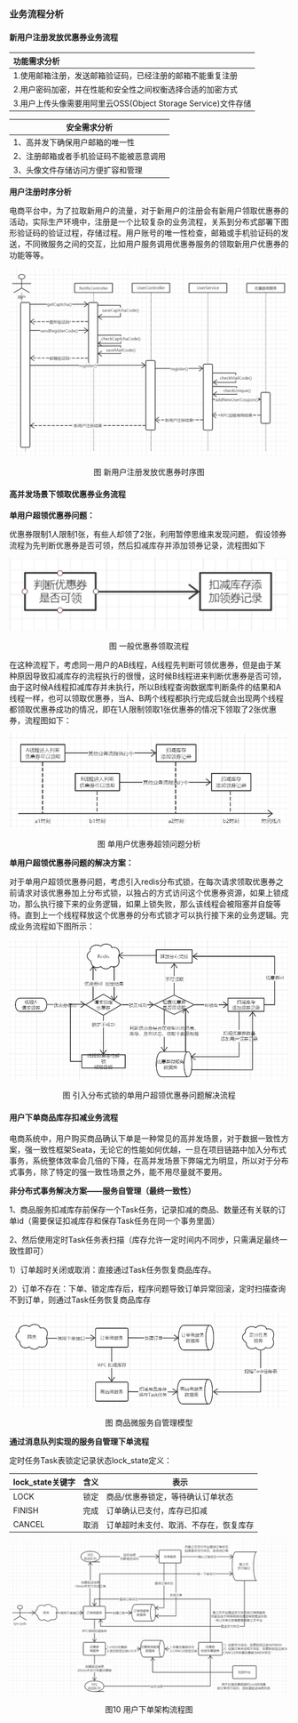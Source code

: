 ### 业务流程分析

#### 新用户注册发放优惠券业务流程

| **功能需求分析**                                             |
| :----------------------------------------------------------- |
| 1.使用邮箱注册，发送邮箱验证码，已经注册的邮箱不能重复注册   |
| 2.用户密码加密，并在性能和安全性之间权衡选择合适的加密方式   |
| 3.用户上传头像需要用阿里云OSS(Object Storage Service)文件存储 |

| **安全需求分析**                        |
| --------------------------------------- |
| 1、高并发下确保用户邮箱的唯一性         |
| 2、注册邮箱或者手机验证码不能被恶意调用 |
| 3、头像文件存储访问方便扩容和管理       |

 

**用户注册时序分析**

​		电商平台中，为了拉取新用户的流量，对于新用户的注册会有新用户领取优惠券的活动，实际生产环境中，注册是一个比较复杂的业务流程，关系到分布式部署下图形验证码的验证过程，存储过程。用户账号的唯一性检查，邮箱或手机验证码的发送，不同微服务之间的交互，比如用户服务调用优惠券服务的领取新用户优惠券的功能等等。

![image-20210718132639138](https://raw.githubusercontent.com/Extreme-S/img-bed/main/posts/image-20210718132639138.png)

<center>图 新用户注册发放优惠券时序图</center>

 

 

 

#### **高并发场景下领取优惠券业务流程**

**单用户超领优惠券问题：**

优惠券限制1人限制1张，有些人却领了2张，利用暂停思维来发现问题，
假设领券流程为先判断优惠券是否可领，然后扣减库存并添加领券记录，流程图如下

![image-20210718133013642](https://raw.githubusercontent.com/Extreme-S/img-bed/main/posts/image-20210718133013642.png)

<center>图 一般优惠券领取流程</center>

​       在这种流程下，考虑同一用户的AB线程，A线程先判断可领优惠券，但是由于某种原因导致扣减库存的流程执行的很慢，这时候B线程进来判断优惠券是否可领，由于这时候A线程扣减库存并未执行，所以B线程查询数据库判断条件的结果和A线程一样，也可以领取优惠券，当A、B两个线程都执行完成后就会出现两个线程都领取优惠券成功的情况，即在1人限制领取1张优惠券的情况下领取了2张优惠券，流程图如下：

![image-20210718132718017](https://raw.githubusercontent.com/Extreme-S/img-bed/main/posts/image-20210718132718017.png)

<center>图 单用户优惠券超领问题分析</center>

 

**单用户超领优惠券问题的解决方案：**

​		对于单用户超领优惠券问题，考虑引入redis分布式锁，在每次请求领取优惠券之前请求对该优惠券加上分布式锁，以独占的方式访问这个优惠券资源，如果上锁成功，那么执行接下来的业务逻辑，如果上锁失败，那么该线程会被阻塞并自旋等待。直到上一个线程释放这个优惠券的分布式锁才可以执行接下来的业务逻辑。完成业务流程如下图所示：

![image-20210718132757194](https://raw.githubusercontent.com/Extreme-S/img-bed/main/posts/image-20210718132757194.png)

<center>图 引入分布式锁的单用户超领优惠券问题解决流程</center>

 

#### 用户下单商品库存扣减业务流程

​		电商系统中，用户购买商品确认下单是一种常见的高并发场景，对于数据一致性方案，强一致性框架Seata，无论它的性能如何优越，一旦在项目链路中加入分布式事务，系统整体效率会几倍的下降，在高并发场景下弊端尤为明显，所以对于分布式事务，除了特定的强一致性场景之外，能不用尽量就不要用。

 

**非分布式事务解决方案——服务自管理（最终一致性）**

1、商品服务扣减库存前保存一个Task任务，记录扣减的商品、数量还有关联的订单id（需要保证扣减库存和保存Task任务在同一个事务里面）

2、然后使用定时Task任务表扫描（库存允许一定时间内不同步，只需满足最终一致性即可）

1）订单超时关闭或取消：直接通过Task任务恢复商品库存。

2）订单不存在：下单、锁定库存后，程序问题导致订单异常回滚，定时扫描查询不到订单，则通过Task任务恢复商品库存

![image-20210718132813947](https://raw.githubusercontent.com/Extreme-S/img-bed/main/posts/image-20210718132813947.png)

<center>图 商品微服务自管理模型</center>

 

**通过消息队列实现的服务自管理下单流程**

定时任务Task表锁定记录状态lock_state定义：

| lock_state关键字 | 含义 | 表示                                   |
| ---------------- | ---- | -------------------------------------- |
| LOCK             | 锁定 | 商品/优惠券锁定，等待确认订单状态      |
| FINISH           | 完成 | 订单确认已支付，库存已扣减             |
| CANCEL           | 取消 | 订单超时未支付、取消、不存在，恢复库存 |

![image-20210718132340355](https://raw.githubusercontent.com/Extreme-S/img-bed/main/posts/image-20210718132340355.png)

<center>图10 用户下单架构流程图</center>
